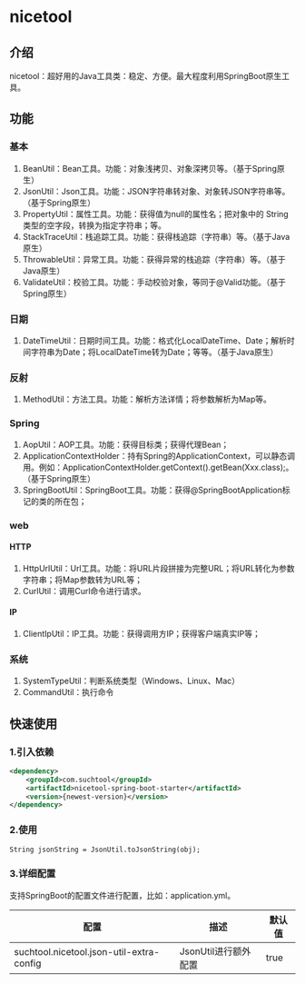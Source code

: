 # nicetool

## 介绍
nicetool：超好用的Java工具类：稳定、方便。最大程度利用SpringBoot原生工具。

## 功能
### 基本
1. BeanUtil：Bean工具。功能：对象浅拷贝、对象深拷贝等。（基于Spring原生）
2. JsonUtil：Json工具。功能：JSON字符串转对象、对象转JSON字符串等。（基于Spring原生）
3. PropertyUtil：属性工具。功能：获得值为null的属性名；把对象中的 String 类型的空字段，转换为指定字符串；等。
4. StackTraceUtil：栈追踪工具。功能：获得栈追踪（字符串）等。（基于Java原生）
5. ThrowableUtil：异常工具。功能：获得异常的栈追踪（字符串）等。（基于Java原生）
6. ValidateUtil：校验工具。功能：手动校验对象，等同于@Valid功能。（基于Spring原生）

### 日期
1. DateTimeUtil：日期时间工具。功能：格式化LocalDateTime、Date；解析时间字符串为Date；将LocalDateTime转为Date；等等。（基于Java原生）

### 反射
1. MethodUtil：方法工具。功能：解析方法详情；将参数解析为Map等。

### Spring
1. AopUtil：AOP工具。功能：获得目标类；获得代理Bean；
2. ApplicationContextHolder：持有Spring的ApplicationContext，可以静态调用。例如：ApplicationContextHolder.getContext().getBean(Xxx.class);。（基于Spring原生）
3. SpringBootUtil：SpringBoot工具。功能：获得@SpringBootApplication标记的类的所在包；

### web

#### HTTP
1. HttpUrlUtil：Url工具。功能：将URL片段拼接为完整URL；将URL转化为参数字符串；将Map参数转为URL等；
2. CurlUtil：调用Curl命令进行请求。

#### IP
1. ClientIpUtil：IP工具。功能：获得调用方IP；获得客户端真实IP等；

### 系统
1. SystemTypeUtil：判断系统类型（Windows、Linux、Mac）
2. CommandUtil：执行命令

## 快速使用

### 1.引入依赖
```xml
<dependency>
    <groupId>com.suchtool</groupId>
    <artifactId>nicetool-spring-boot-starter</artifactId>
    <version>{newest-version}</version>
</dependency>
```
### 2.使用
```
String jsonString = JsonUtil.toJsonString(obj);
```

### 3.详细配置

支持SpringBoot的配置文件进行配置，比如：application.yml。

| 配置                                        | 描述                  | 默认值  |
|---------------------------------------------|----------------------|------|
| suchtool.nicetool.json-util-extra-config    | JsonUtil进行额外配置  | true |